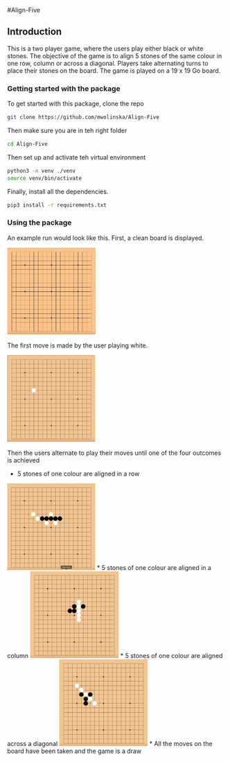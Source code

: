 #Align-Five

## Introduction
This is a two player game, where the users play 
either black or white stones. The objective of the game
is to align 5 stones of the same colour in one row,
column or across a diagonal. Players take alternating
turns to place their stones on the board.
The game is played on a 19 x 19 Go board.

### Getting started with the package
To get started with this package, clone the repo
```bash
git clone https://github.com/mwolinska/Align-Five
```
Then make sure you are in teh right folder
```bash
cd Align-Five
```

Then set up and activate teh virtual environment
```bash
python3 -m venv ./venv
source venv/bin/activate
```

Finally, install all the dependencies.
```bash
pip3 install -r requirements.txt
```

### Using the package
An example run would look like this.
First, a clean board is displayed. 

<img src="./Images/GameScreenshots/clean_board.png" height="200">

The first move is made by the user playing white. 

<img src="./Images/GameScreenshots/first_move.png" height="200">

Then the users alternate to play their moves until one of 
the four outcomes is achieved
* 5 stones of one colour are aligned in a row
<img src="./Images/GameScreenshots/win_in_row.png" height="200">
* 5 stones of one colour are aligned in a column
<img src="./Images/GameScreenshots/win_in_column.png" height="200">
* 5 stones of one colour are aligned across a diagonal
<img src="./Images/GameScreenshots/win_in_diagonal.png" height="200">
* All the moves on the board have been taken and the 
game is a draw
